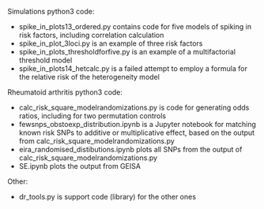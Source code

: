 Simulations python3 code:
* spike_in_plots13_ordered.py contains code for five models of spiking in risk factors, including correlation calculation
* spike_in_plot_3loci.py is an example of three risk factors
* spike_in_plots_thresholdforfive.py is an example of a multifactorial threshold model
* spike_in_plots14_hetcalc.py is a failed attempt to employ a formula for the relative risk of the heterogeneity model 

Rheumatoid arthritis python3 code:
* calc_risk_square_modelrandomizations.py is code for generating odds ratios, including for two permutation controls
* fewsnps_obstoexp_distribution.ipynb is a Jupyter notebook for matching known risk SNPs to additive or multiplicative effect, based on the output from calc_risk_square_modelrandomizations.py
* eira_randomised_distibutions.ipynb plots all SNPs from the output of calc_risk_square_modelrandomizations.py
* SE.ipynb plots the output from GEISA

Other:
* dr_tools.py is support code (library) for the other ones
